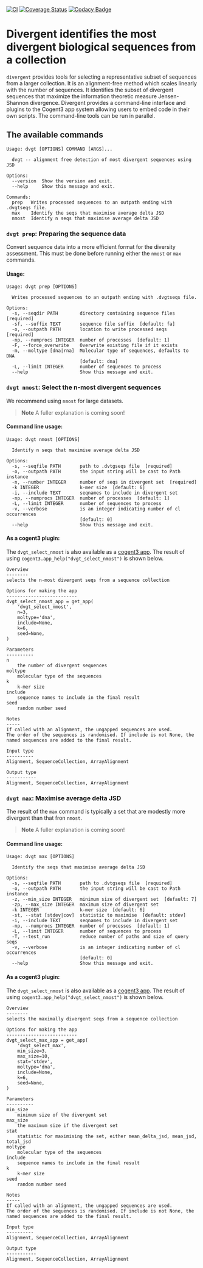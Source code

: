 [![CI](https://github.com/HuttleyLab/Divergent/actions/workflows/ci.yml/badge.svg)](https://github.com/HuttleyLab/Divergent/actions/workflows/ci.yml)
[![Coverage Status](https://coveralls.io/repos/github/HuttleyLab/Divergent/badge.svg?branch=main)](https://coveralls.io/github/HuttleyLab/Divergent?branch=main)
[![Codacy Badge](https://app.codacy.com/project/badge/Grade/ef3010ea162f47a2a5a44e0f3f6ed1f0)](https://app.codacy.com/gh/HuttleyLab/Divergent/dashboard?utm_source=gh&utm_medium=referral&utm_content=&utm_campaign=Badge_grade)

# Divergent identifies the most divergent biological sequences from a collection

`divergent` provides tools for selecting a representative subset of sequences from a larger collection. It is an alignment-free method which scales linearly with the number of sequences.  It identifies the subset of divergent sequences that maximize the information theoretic measure Jensen-Shannon divergence. Divergent provides a command-line interface and plugins to the Cogent3 app system allowing users to embed code in their own scripts. The command-line tools can be run in parallel.

## The available commands

<!-- [[[cog
import cog
from divergent.cli import main
from click.testing import CliRunner
runner = CliRunner()
result = runner.invoke(main, ["--help"])
help = result.output.replace("Usage: main", "Usage: dvgt")
cog.out(
    "```\n{}\n```".format(help)
)
]]] -->
```
Usage: dvgt [OPTIONS] COMMAND [ARGS]...

  dvgt -- alignment free detection of most divergent sequences using JSD

Options:
  --version  Show the version and exit.
  --help     Show this message and exit.

Commands:
  prep   Writes processed sequences to an outpath ending with .dvgtseqs file.
  max    Identify the seqs that maximise average delta JSD
  nmost  Identify n seqs that maximise average delta JSD

```
<!-- [[[end]]] -->

### `dvgt prep`: Preparing the sequence data

Convert sequence data into a more efficient format for the diversity assessment. This must be done before running either the `nmost` or `max` commands.

#### Usage:

<!-- [[[cog
import cog
from divergent.cli import main
from click.testing import CliRunner
runner = CliRunner()
result = runner.invoke(main, ["prep", "--help"])
help = result.output.replace("Usage: main", "Usage: dvgt")
cog.out(
    "```\n{}\n```".format(help)
)
]]] -->
```
Usage: dvgt prep [OPTIONS]

  Writes processed sequences to an outpath ending with .dvgtseqs file.

Options:
  -s, --seqdir PATH        directory containing sequence files  [required]
  -sf, --suffix TEXT       sequence file suffix  [default: fa]
  -o, --outpath PATH       location to write processed seqs  [required]
  -np, --numprocs INTEGER  number of processes  [default: 1]
  -F, --force_overwrite    Overwrite existing file if it exists
  -m, --moltype [dna|rna]  Molecular type of sequences, defaults to DNA
                           [default: dna]
  -L, --limit INTEGER      number of sequences to process
  --help                   Show this message and exit.

```
<!-- [[[end]]] -->

### `dvgt nmost`: Select the n-most divergent sequences

We recommend using `nmost` for large datasets.

> **Note**
> A fuller explanation is coming soon!

#### Command line usage:

<!-- [[[cog
import cog
from divergent.cli import main
from click.testing import CliRunner
runner = CliRunner()
result = runner.invoke(main, ["nmost", "--help"])
help = result.output.replace("Usage: main", "Usage: dvgt")
cog.out(
    "```\n{}\n```".format(help)
)
]]] -->
```
Usage: dvgt nmost [OPTIONS]

  Identify n seqs that maximise average delta JSD

Options:
  -s, --seqfile PATH       path to .dvtgseqs file  [required]
  -o, --outpath PATH       the input string will be cast to Path instance
  -n, --number INTEGER     number of seqs in divergent set  [required]
  -k INTEGER               k-mer size  [default: 6]
  -i, --include TEXT       seqnames to include in divergent set
  -np, --numprocs INTEGER  number of processes  [default: 1]
  -L, --limit INTEGER      number of sequences to process
  -v, --verbose            is an integer indicating number of cl occurrences
                           [default: 0]
  --help                   Show this message and exit.

```
<!-- [[[end]]] -->

#### As a cogent3 plugin:

The `dvgt_select_nmost` is also available as a [cogent3 app](https://cogent3.org/doc/app/index.html). The result of using `cogent3.app_help("dvgt_select_nmost")` is shown below.

<!-- [[[cog
import cog
import contextlib
import io


from cogent3 import app_help

buffer = io.StringIO()

with contextlib.redirect_stdout(buffer):
  app_help("dvgt_select_nmost")
cog.out(
    "```\n{}\n```".format(buffer.getvalue())
)
]]] -->
```
Overview
--------
selects the n-most divergent seqs from a sequence collection

Options for making the app
--------------------------
dvgt_select_nmost_app = get_app(
    'dvgt_select_nmost',
    n=3,
    moltype='dna',
    include=None,
    k=6,
    seed=None,
)

Parameters
----------
n
    the number of divergent sequences
moltype
    molecular type of the sequences
k
    k-mer size
include
    sequence names to include in the final result
seed
    random number seed

Notes
-----
If called with an alignment, the ungapped sequences are used.
The order of the sequences is randomised. If include is not None, the
named sequences are added to the final result.

Input type
----------
Alignment, SequenceCollection, ArrayAlignment

Output type
-----------
Alignment, SequenceCollection, ArrayAlignment

```
<!-- [[[end]]] -->

### `dvgt max`: Maximise average delta JSD

The result of the `max` command is typically a set that are modestly more divergent than that fron `nmost`.

> **Note**
> A fuller explanation is coming soon!

#### Command line usage:

<!-- [[[cog
import cog
from divergent.cli import main
from click.testing import CliRunner
runner = CliRunner()
result = runner.invoke(main, ["max", "--help"])
help = result.output.replace("Usage: main", "Usage: dvgt")
cog.out(
    "```\n{}\n```".format(help)
)
]]] -->
```
Usage: dvgt max [OPTIONS]

  Identify the seqs that maximise average delta JSD

Options:
  -s, --seqfile PATH       path to .dvtgseqs file  [required]
  -o, --outpath PATH       the input string will be cast to Path instance
  -z, --min_size INTEGER   minimum size of divergent set  [default: 7]
  -zp, --max_size INTEGER  maximum size of divergent set
  -k INTEGER               k-mer size  [default: 6]
  -st, --stat [stdev|cov]  statistic to maximise  [default: stdev]
  -i, --include TEXT       seqnames to include in divergent set
  -np, --numprocs INTEGER  number of processes  [default: 1]
  -L, --limit INTEGER      number of sequences to process
  -T, --test_run           reduce number of paths and size of query seqs
  -v, --verbose            is an integer indicating number of cl occurrences
                           [default: 0]
  --help                   Show this message and exit.

```
<!-- [[[end]]] -->


#### As a cogent3 plugin:

The `dvgt_select_nmost` is also available as a [cogent3 app](https://cogent3.org/doc/app/index.html). The result of using `cogent3.app_help("dvgt_select_nmost")` is shown below.

<!-- [[[cog
import cog
import contextlib
import io


from cogent3 import app_help

buffer = io.StringIO()

with contextlib.redirect_stdout(buffer):
  app_help("dvgt_select_max")
cog.out(
    "```\n{}\n```".format(buffer.getvalue())
)
]]] -->
```
Overview
--------
selects the maximally divergent seqs from a sequence collection

Options for making the app
--------------------------
dvgt_select_max_app = get_app(
    'dvgt_select_max',
    min_size=3,
    max_size=10,
    stat='stdev',
    moltype='dna',
    include=None,
    k=6,
    seed=None,
)

Parameters
----------
min_size
    minimum size of the divergent set
max_size
    the maximum size if the divergent set
stat
    statistic for maximising the set, either mean_delta_jsd, mean_jsd, total_jsd
moltype
    molecular type of the sequences
include
    sequence names to include in the final result
k
    k-mer size
seed
    random number seed

Notes
-----
If called with an alignment, the ungapped sequences are used.
The order of the sequences is randomised. If include is not None, the
named sequences are added to the final result.

Input type
----------
Alignment, SequenceCollection, ArrayAlignment

Output type
-----------
Alignment, SequenceCollection, ArrayAlignment

```
<!-- [[[end]]] -->
